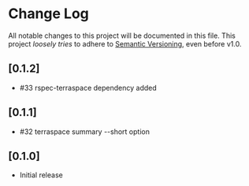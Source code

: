 # Change Log

All notable changes to this project will be documented in this file.
This project *loosely tries* to adhere to [Semantic Versioning](http://semver.org/), even before v1.0.

## [0.1.2]
- #33 rspec-terraspace dependency added

## [0.1.1]
- #32 terraspace summary --short option

## [0.1.0]
- Initial release
